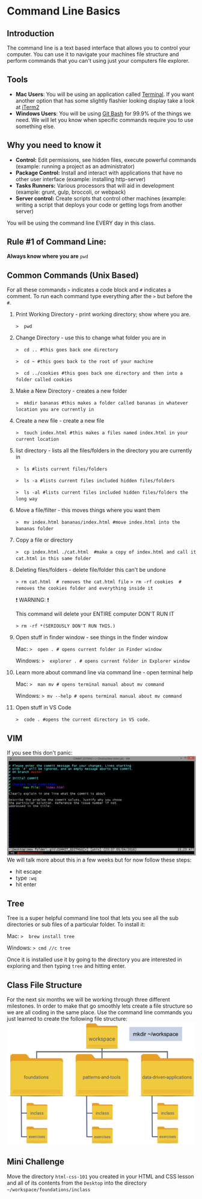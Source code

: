 # Command Line Basics

## Introduction
The command line is a text based interface that allows you to control your computer.  You can use it to navigate your machines file structure and perform commands that you can't using just your computers file explorer.

## Tools
* __Mac Users__:  You will be using an application called [Terminal](https://support.apple.com/guide/terminal/welcome/mac).  If you want another option that has some slightly flashier looking display take a look at [iTerm2](https://www.iterm2.com/)
* __Windows Users__:  You will be using [Git Bash](https://git-scm.com/book/en/v2/Getting-Started-The-Command-Line) for 99.9% of the things we need.  We will let you know when specific commands require you to use something else.

## Why you need to know it
* __Control:__ Edit permissions, see hidden files, execute powerful commands (example:  running a project as an administrator)
* __Package Control:__ Install and interact with applications that have no other user interface (example: installing http-server)
* __Tasks Runners:__ Various processors that will aid in development (example: grunt, gulp, broccoli, or webpack)
* __Server control:__ Create scripts that control other machines (example: writing a script that deploys your code or getting logs from another server)

You will be using the command line EVERY day in this class.

## Rule #1 of Command Line:
__Always know where you are__ `pwd`

## Common Commands (Unix Based)
For all these commands `>` indicates a code block and `#` indicates a comment.  To run each command type everything after the `>` but before the `#`.
1. Print Working Directory - print working directory; show where you are.

    ```>  pwd```

2. Change Directory - use this to change what folder you are in

    ```>  cd .. #this goes back one directory```

    ```>  cd ~ #this goes back to the root of your machine```

    ```>  cd ../cookies #this goes back one directory and then into a folder called cookies```

3. Make a New Directory - creates a new folder

    ```>  mkdir bananas #this makes a folder called bananas in whatever location you are currently in```

4. Create a new file - create a new file

    ```>  touch index.html #this makes a files named index.html in your current location```

5. list directory - lists all the files/folders in the directory you are currently in

    ```>  ls #lists current files/folders```

    ```>  ls -a #lists current files included hidden files/folders```

    ```>  ls -al #lists current files included hidden files/folders the long way```

6. Move a file/filter - this moves things where you want them

    ```>  mv index.html bananas/index.html #move index.html into the bananas folder```

7. Copy a file or directory

    ```>  cp index.html ./cat.html  #make a copy of index.html and call it cat.html in this same folder```

8. Deleting files/folders - delete file/folder this can't be undone

    ```> rm cat.html  # removes the cat.html file```
    ```> rm -rf cookies  # removes the cookies folder and everything inside it```

    :exclamation: WARNING: :exclamation:

    This command will delete your ENTIRE computer DON'T RUN IT

    ```> rm -rf *(SERIOUSLY DON'T RUN THIS.)```


9. Open stuff in finder window - see things in the finder window

    Mac: ```>  open . # opens current folder in Finder window```

    Windows: ```>  explorer . # opens current folder in Explorer window```

10. Learn more about command line via command line - open terminal help

    Mac: ```>  man mv # opens terminal manual about mv command```

    Windows: ```> mv --help # opens terminal manual about mv command```

11. Open stuff in VS Code

    ```>  code . #opens the current directory in VS code.```

## VIM
If you see this don't panic:
![VIM](../images/vim.png)
We will talk more about this in a few weeks but for now follow these steps:
* hit escape
* type `:wq`
* hit enter

## Tree
Tree is a super helpful command line tool that lets you see all the sub directories or sub files of a particular folder.  To install it:

Mac: ```>  brew install tree```

Windows: ```> cmd //c tree```

Once it is installed use it by going to the directory you are interested in exploring and then typing `tree` and hitting enter.

## Class File Structure
For the next six months we will be working through three different milestones.  In order to make that go smoothly lets create a file structure so we are all coding in the same place.  Use the command line commands you just learned to create the following file structure:
![workspace file structure](../images/workspace_file_structure.png)

## Mini Challenge
Move the directory `html-css-101` you created in your HTML and CSS lesson and all of its contents from the `Desktop` into the directory `~/workspace/foundations/inclass`
